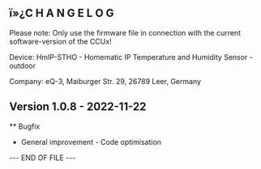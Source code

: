 ï»¿C H A N G E L O G
-----------------

Please note: Only use the firmware file in connection with the current software-version
of the CCUx!

Device: HmIP-STHO - Homematic IP Temperature and Humidity Sensor - outdoor

Company: eQ-3, Maiburger Str. 29, 26789 Leer, Germany


Version 1.0.8 - 2022-11-22
---------------------

** Bugfix
   * General improvement - Code optimisation 


--- END OF FILE ---